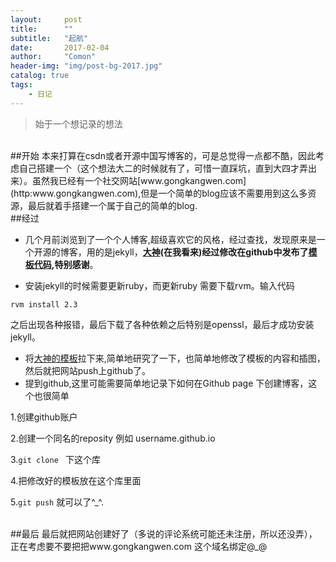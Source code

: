 ```yaml
---
layout:     post
title:      ""
subtitle:   "起航"
date:       2017-02-04
author:     "Comon"
header-img: "img/post-bg-2017.jpg"
catalog: true
tags:
    - 日记
---
```


>始于一个想记录的想法

<br>
##开始
本来打算在csdn或者开源中国写博客的，可是总觉得一点都不酷，因此考虑自己搭建一个（这个想法大二的时候就有了，可惜一直踩坑，直到大四才弄出来）。虽然我已经有一个社交网站[www.gongkangwen.com](http:www.gongkangwen.com),但是一个简单的blog应该不需要用到这么多资源，最后就着手搭建一个属于自己的简单的blog.

<br>
##经过

* 几个月前浏览到了一个个人博客,超级喜欢它的风格，经过查找，发现原来是一个开源的博客，用的是jekyll，**[大神](http://huangxuan.me)(在我看来)经过修改在github中发布了[模板代码](https://github.com/huxpro/huxpro.github.io/),特别感谢**。

* 安装jekyll的时候需要更新ruby，而更新ruby 需要下载rvm。输入代码
```
rvm install 2.3
```
之后出现各种报错，最后下载了各种依赖之后特别是openssl，最后才成功安装jekyll。

* 将[大神的模板](https://github.com/huxpro/huxpro.github.io/)拉下来,简单地研究了一下，也简单地修改了模板的内容和插图，然后就把网站push上github了。
* 提到github,这里可能需要简单地记录下如何在Github page 下创建博客，这个也很简单  

 1.创建github账户
 
 2.创建一个同名的reposity 例如 username.github.io
 
 3.`git clone ` 下这个库
 
 4.把修改好的模板放在这个库里面
 
 5.`git push` 就可以了^_^.
 
<br>
##最后
最后就把网站创建好了（多说的评论系统可能还未注册，所以还没弄），正在考虑要不要把把www.gongkangwen.com
这个域名绑定@_@











